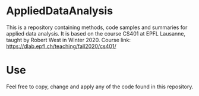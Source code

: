 # AppliedDataAnalysis
This is a repository containing methods, code samples and summaries for applied data analysis. It is based on the course CS401 at EPFL Lausanne, taught by Robert West in Winter 2020.
Course link: https://dlab.epfl.ch/teaching/fall2020/cs401/

# Use
Feel free to copy, change and apply any of the code found in this repository.

